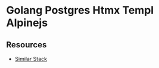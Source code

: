 # Golang Postgres Htmx Templ Alpinejs

## Resources

- [Similar Stack](https://github.com/elhaqeeem/postgres-Golang-htmx/tree/master)

